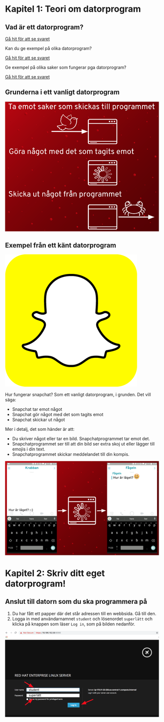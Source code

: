 # Kapitel 1: Teori om datorprogram

## Vad är ett datorprogram?

[Gå hit för att se svaret](svar/svar1.md)

Kan du ge exempel på olika datorprogram?

[Gå hit för att se svaret](svar/svar2.md)

Ge exempel på olika saker som fungerar pga datorprogram?

[Gå hit för att se svaret](svar/svar3.md)

## Grunderna i ett vanligt datorprogram

![Grunderna i ett dataprogram](bilder/datorprogram.png)

## Exempel från ett känt datorprogram

![Snapchat](bilder/snap-ghost-yellow.png)

Hur fungerar snapchat? Som ett vanligt datorprogram, i grunden. Det vill säga:
* Snapchat tar emot något
* Snapchat gör något med det som tagits emot
* Snapchat skickar ut något

Mer i detalj, det som händer är att:
* Du skriver något eller tar en bild. Snapchatprogrammet tar emot det.
* Snapchatprogrammet ser till att din bild ser extra skoj ut eller lägger till emojis i din text.
* Snapchatprogrammet skickar meddelandet till din kompis.

![Hur fungerar Snapchat](bilder/hurfunkarsnapchat.png)

# Kapitel 2: Skriv ditt eget datorprogram!

## Anslut till datorn som du ska programmera på
1. Du har fått ett papper där det står adressen till en webbsida. Gå till den.
2. Logga in med användarnamnet `student` och lösenordet `superlätt` och klicka på knappen som läser `Log in`, som på bilden nedanför.

![Hur man loggar in](bilder/loggain.png)


